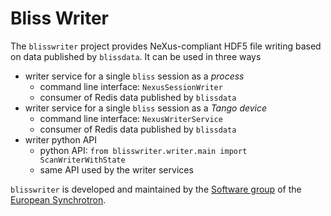 Bliss Writer
============

The `blisswriter` project provides NeXus-compliant HDF5 file writing based on
data published by `blissdata`. It can be used in three ways

* writer service for a single `bliss` session as a *process*
  * command line interface: `NexusSessionWriter`
  * consumer of Redis data published by `blissdata`
* writer service for a single `bliss` session as a *Tango device*
  * command line interface: `NexusWriterService`
  * consumer of Redis data published by `blissdata`
* writer python API
  * python API: `from blisswriter.writer.main import ScanWriterWithState`
  * same API used by the writer services

`blisswriter` is developed and maintained by the [Software group](https://www.esrf.fr/Instrumentation/software)
of the [European Synchrotron](https://www.esrf.fr/).
